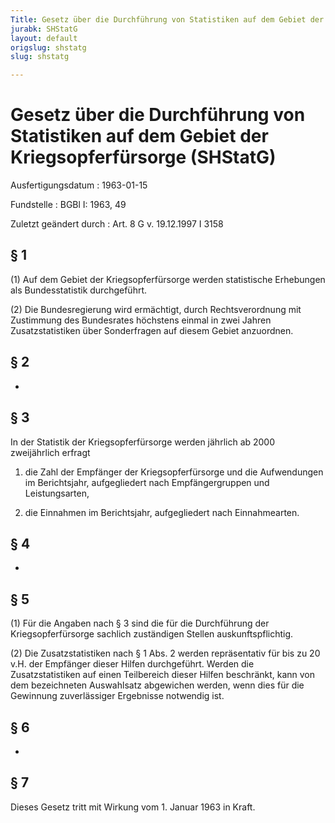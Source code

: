 ```yaml
---
Title: Gesetz über die Durchführung von Statistiken auf dem Gebiet der Kriegsopferfürsorge
jurabk: SHStatG
layout: default
origslug: shstatg
slug: shstatg

---
```


# Gesetz über die Durchführung von Statistiken auf dem Gebiet der Kriegsopferfürsorge (SHStatG)

Ausfertigungsdatum
:   1963-01-15

Fundstelle
:   BGBl I: 1963, 49

Zuletzt geändert durch
:   Art. 8 G v. 19.12.1997 I 3158

## § 1

(1) Auf dem Gebiet der Kriegsopferfürsorge werden statistische
Erhebungen als Bundesstatistik durchgeführt.

(2) Die Bundesregierung wird ermächtigt, durch Rechtsverordnung mit
Zustimmung des Bundesrates höchstens einmal in zwei Jahren
Zusatzstatistiken über Sonderfragen auf diesem Gebiet anzuordnen.

## § 2

-

## § 3

In der Statistik der Kriegsopferfürsorge werden jährlich ab 2000
zweijährlich erfragt

1.  die Zahl der Empfänger der Kriegsopferfürsorge und die Aufwendungen im
    Berichtsjahr, aufgegliedert nach Empfängergruppen und Leistungsarten,


2.  die Einnahmen im Berichtsjahr, aufgegliedert nach Einnahmearten.

## § 4

-

## § 5

(1) Für die Angaben nach § 3 sind die für die Durchführung der
Kriegsopferfürsorge sachlich zuständigen Stellen auskunftspflichtig.

(2) Die Zusatzstatistiken nach § 1 Abs. 2 werden repräsentativ für bis
zu 20 v.H. der Empfänger dieser Hilfen durchgeführt. Werden die
Zusatzstatistiken auf einen Teilbereich dieser Hilfen beschränkt, kann
von dem bezeichneten Auswahlsatz abgewichen werden, wenn dies für die
Gewinnung zuverlässiger Ergebnisse notwendig ist.

## § 6

-

## § 7

Dieses Gesetz tritt mit Wirkung vom 1. Januar 1963 in Kraft.

